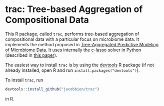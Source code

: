 # trac: Tree-based Aggregation of Compositional Data

This R package, called `trac`, performs tree-based aggregation of compositional data with a particular focus on microbiome data.  It implements the method proposed in [Tree-Aggregated Predictive Modeling of Microbiome Data](https://www.biorxiv.org/content/10.1101/2020.09.01.277632v1).  It uses internally the [c-lasso](https://github.com/Leo-Simpson/c-lasso) solver in Python (described in [this paper](https://arxiv.org/abs/2011.00898)).

The easiest way to install `trac` is by using the [devtools](https://cran.r-project.org/web/packages/devtools/index.html) R package (if not already installed, open R and run `install.packages("devtools")`).

To install `trac`, run

``` r
devtools::install_github("jacobbien/trac")
```

in R.
